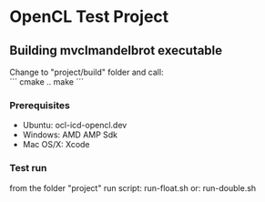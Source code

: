 # OpenCL Test Project

## Building mvclmandelbrot executable
Change to "project/build" folder and call:<br>
´´´
cmake ..
make
´´´

### Prerequisites
* Ubuntu: ocl-icd-opencl.dev
* Windows: AMD AMP Sdk
* Mac OS/X: Xcode


### Test run
from the folder "project" run script:
    run-float.sh
or:
    run-double.sh

